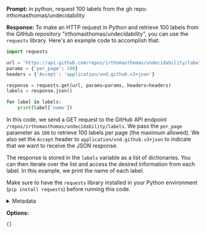 **Prompt:**
in python, request 100 labels from the gh repo: irthomasthomas/undecidability

**Response:**
To make an HTTP request in Python and retrieve 100 labels from the GitHub repository "irthomasthomas/undecidability", you can use the `requests` library. Here's an example code to accomplish that:

```python
import requests

url = 'https://api.github.com/repos/irthomasthomas/undecidability/labels'
params = {'per_page': 100}
headers = {'Accept': 'application/vnd.github.v3+json'}

response = requests.get(url, params=params, headers=headers)
labels = response.json()

for label in labels:
    print(label['name'])
```

In this code, we send a GET request to the GitHub API endpoint `/repos/irthomasthomas/undecidability/labels`. We pass the `per_page` parameter as `100` to retrieve 100 labels per page (the maximum allowed). We also set the `Accept` header to `application/vnd.github.v3+json` to indicate that we want to receive the JSON response.

The response is stored in the `labels` variable as a list of dictionaries. You can then iterate over the list and access the desired information from each label. In this example, we print the name of each label.

Make sure to have the `requests` library installed in your Python environment (`pip install requests`) before running this code.

<details><summary>Metadata</summary>

- Duration: 5799 ms
- Datetime: 2024-01-07T14:16:32.883937
- Model: gpt-3.5-turbo-0613

</details>

**Options:**
```json
{}
```

